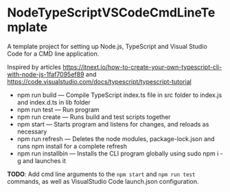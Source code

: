 # NodeTypeScriptVSCodeCmdLineTemplate
A template project for setting up Node.js, TypeScript and Visual Studio Code for a CMD line application.

Inspired by articles <https://itnext.io/how-to-create-your-own-typescript-cli-with-node-js-1faf7095ef89> and <https://code.visualstudio.com/docs/typescript/typescript-tutorial>


- npm run build — Compile TypeScript index.ts file in src folder to index.js and index.d.ts in lib folder
- npm run test — Run program
- npm run create — Runs build and test scripts together
- npm start — Starts program and listens for changes, and reloads as necessary
- npm run refresh — Deletes the node modules, package-lock.json and runs npm install for a complete refresh
- npm run installbin — Installs the CLI program globally using sudo npm i -g and launches it

<b>TODO</b>: Add cmd line arguments to the <code>npm start</code> and <code>npm run test</code> commands, as well as VisualStudio Code launch.json configuration.
